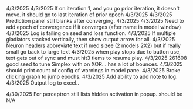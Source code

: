 4/3/2025    4/3/2025    If on iteration 1, and you go prior iteration, it doesn't move.  it should go to last iteration of prior epoch
4/3/2025    4/3/2025    Prediction panel still blanks after converging.
4/3/2025    4/3/2025    Need to add epoch of convergence if it converges (after name in model window)
4/3/2025                Log is failing on seed and loss function.
4/3/2025                If multiple gladiators stacked vertically, then show output arrow for all.
4/3/2025                Neuron headers abbreviate text if med sizee (2 models 2X2) but if really small go back to large text
4/3/2025                when play stops due to button use, text gets out of sync and must hit3 tiems to resume play.
4/3/2025                261608 good seed to tune Simplex with on XOR... has a lot of bounces.
4/3/2025                should print count of config of warnings in model pane.
4/3/2025                Broke clicking graph to jump epochs.
4/3/2025                Add ability to add note to log.
4/3/2025                Output log to excel..

4/30/2025               For perceptron still lists hidden activation in popup.  should be N/A   

